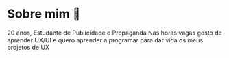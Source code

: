 # Sobre mim 👋

20 anos, Estudante de Publicidade e Propaganda
Nas horas vagas gosto de aprender UX/UI e quero aprender a programar para dar vida os meus projetos de UX
